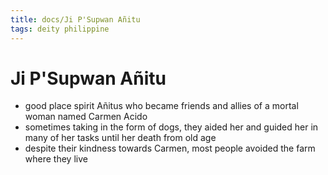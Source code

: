 ```yaml
---
title: docs/Ji P'Supwan Añitu
tags: deity philippine
---
```


# Ji P'Supwan Añitu
- good place spirit Añitus who became friends and allies of a mortal woman named Carmen Acido
- sometimes taking in the form of dogs, they aided her and guided her in many of her tasks until her death from old age
- despite their kindness towards Carmen, most people avoided the farm where they live